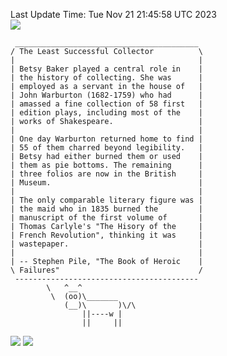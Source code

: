 Last Update Time: 
Tue Nov 21 21:45:58 UTC 2023
<br>![](https://img.shields.io/badge/%E5%A4%A7%E5%AE%B6-%E5%AE%89%E5%AE%89-green)<br>
```
 _________________________________________
/ The Least Successful Collector          \
|                                         |
| Betsy Baker played a central role in    |
| the history of collecting. She was      |
| employed as a servant in the house of   |
| John Warburton (1682-1759) who had      |
| amassed a fine collection of 58 first   |
| edition plays, including most of the    |
| works of Shakespeare.                   |
|                                         |
| One day Warburton returned home to find |
| 55 of them charred beyond legibility.   |
| Betsy had either burned them or used    |
| them as pie bottoms. The remaining      |
| three folios are now in the British     |
| Museum.                                 |
|                                         |
| The only comparable literary figure was |
| the maid who in 1835 burned the         |
| manuscript of the first volume of       |
| Thomas Carlyle's "The Hisory of the     |
| French Revolution", thinking it was     |
| wastepaper.                             |
|                                         |
| -- Stephen Pile, "The Book of Heroic    |
\ Failures"                               /
 -----------------------------------------
        \   ^__^
         \  (oo)\_______
            (__)\       )\/\
                ||----w |
                ||     ||
```
![](https://github-readme-stats.vercel.app/api?username=chenlitw)
![](https://github-readme-stats.vercel.app/api/top-langs/?username=chenlitw)

